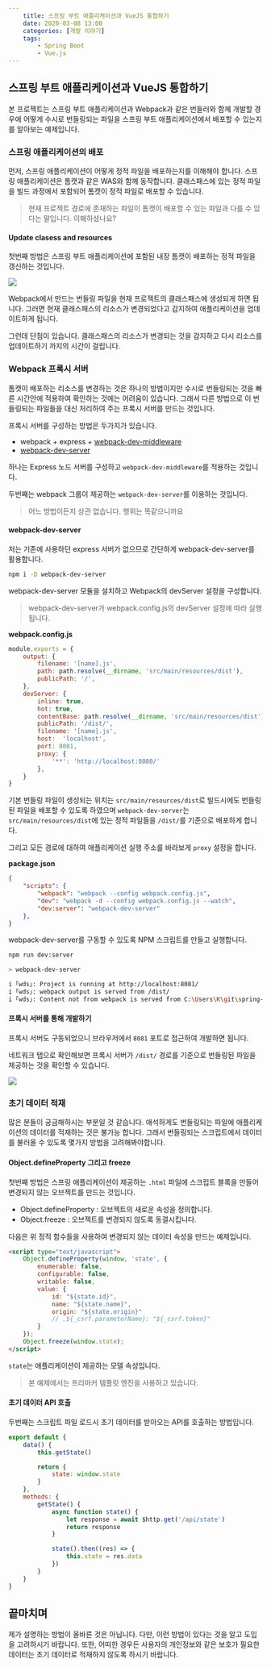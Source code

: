 ```yaml
---
    title: 스프링 부트 애플리케이션과 VueJS 통합하기
    date: 2020-03-08 13:00
    categories: [개발 이야기]
    tags:
        - Spring Boot
        - Vue.js
---
```


## 스프링 부트 애플리케이션과 VueJS 통합하기

본 프로젝트는 스프링 부트 애플리케이션과 Webpack과 같은 번들러와 함께 개발할 경우에 어떻게 수시로 번들링되는 파일을 스프링 부트 애플리케이션에서 배포할 수 있는지를 알아보는 예제입니다.

### 스프링 애플리케이션의 배포
먼저, 스프링 애플리케이션이 어떻게 정적 파일을 배포하는지를 이해해야 합니다. 스프링 애플리케이션은 톰캣과 같은 WAS와 함께 동작합니다. 클래스패스에 있는 정적 파일을 빌드 과정에서 포함되어 톰캣이 정적 파일로 배포할 수 있습니다.

> 현재 프로젝트 경로에 존재하는 파일이 톰캣이 배포할 수 있는 파일과 다를 수 있다는 말입니다. 이해하셨나요?

#### Update clasess and resources
첫번째 방법은 스프링 부트 애플리케이션에 포함된 내장 톰캣이 배포하는 정적 파일을 갱신하는 것입니다.

![](/images/2020/configuration-update-classes-and-resources.PNG)

Webpack에서 만드는 번들링 파일을 현재 프로젝트의 클래스패스에 생성되게 하면 됩니다. 그러면 현재 클래스패스의 리소스가 변경되었다고 감지하여 애플리케이션을 업데이트하게 됩니다.

그런데 단점이 있습니다. 클래스패스의 리소스가 변경되는 것을 감지하고 다시 리소스를 업데이트하기 까지의 시간이 걸립니다.

### Webpack 프록시 서버
톰캣이 배포하는 리소스를 변경하는 것은 하나의 방법이지만 수시로 번들링되는 것을 빠른 시간안에 적용하여 확인하는 것에는 어려움이 있습니다. 그래서 다른 방법으로 이 번들링되는 파일들을 대신 처리하여 주는 프록시 서버를 만드는 것입니다.

프록시 서버를 구성하는 방법은 두가지가 있습니다.

- webpack + express + [webpack-dev-middleware](https://github.com/webpack/webpack-dev-middleware)
- [webpack-dev-server](https://github.com/webpack/webpack-dev-server)

하나는 Express 노드 서버를 구성하고 `webpack-dev-middleware`를 적용하는 것입니다.

두번째는 webpack 그룹이 제공하는 `webpack-dev-server`를 이용하는 것입니다.

> 어느 방법이든지 상관 없습니다. 행위는 똑같으니까요

#### webpack-dev-server
저는 기존에 사용하던 express 서버가 없으므로 간단하게 webpack-dev-server를 활용합니다.

```sh
npm i -D webpack-dev-server
```

webpack-dev-server 모듈을 설치하고 Webpack의 devServer 설정을 구성합니다.

> webpack-dev-server가 webpack.config.js의 devServer 설정에 따라 실행됩니다.

**webpack.config.js**
```js
module.exports = {
    output: {
        filename: '[name].js',
        path: path.resolve(__dirname, 'src/main/resources/dist'),
        publicPath: '/',
    },
    devServer: {
        inline: true,
        hot: true,
        contentBase: path.resolve(__dirname, 'src/main/resources/dist'),
        publicPath: '/dist/',
        filename: '[name].js',
        host:  'localhost',
        port: 8081,
        proxy: {
            '**': 'http://localhost:8080/'
        },
    }
}
```

기본 번들링 파일이 생성되는 위치는 `src/main/resources/dist`로 빌드시에도 번들링된 파일을 배포할 수 있도록 하였으며 `webpack-dev-server`는 `src/main/resources/dist`에 있는 정적 파일들을 `/dist/`를 기준으로 배포하게 합니다.

그리고 모든 경로에 대하여 애플리케이션 실행 주소를 바라보게 `proxy` 설정을 합니다.

**package.json**
```json
{
    "scripts": {
        "webpack": "webpack --config webpack.config.js",
        "dev": "webpack -d --config webpack.config.js --watch",
        "dev:server": "webpack-dev-server"
    },
}
```

webpack-dev-server를 구동할 수 있도록 NPM 스크립트를 만들고 실행합니다.

```sh
npm run dev:server

> webpack-dev-server

i ｢wds｣: Project is running at http://localhost:8081/
i ｢wds｣: webpack output is served from /dist/
i ｢wds｣: Content not from webpack is served from C:\Users\K\git\spring-demo-vuejs\src\main\resources\dist
```

#### 프록시 서버를 통해 개발하기
프록시 서버도 구동되었으니 브라우저에서 `8081` 포트로 접근하여 개발하면 됩니다.

네트워크 탭으로 확인해보면 프록시 서버가 `/dist/` 경로를 기준으로 번들링된 파일을 제공하는 것을 확인할 수 있습니다.

![](/images/2020/webpack-dev-server-network.PNG)  

### 초기 데이터 적재
많은 분들이 궁금해하시는 부분일 것 같습니다. 애석하게도 번들링되는 파일에 애플리케이션의 데이터를 적재하는 것은 불가능 합니다. 그래서 번들링되는 스크립트에서 데이터를 불러올 수 있도록 몇가지 방법을 고려해봐야합니다.

#### Object.defineProperty 그리고 freeze
첫번째 방법은 스프링 애플리케이션이 제공하는 `.html` 파일에 스크립트 블록을 만들어 변경되지 않는 오브젝트를 만드는 것입니다.

- Object.defineProperty : 오브젝트의 새로운 속성을 정의합니다.
- Object.freeze : 오브젝트를 변경되지 않도록 동결시킵니다.

다음은 위 정적 함수들을 사용하여 변경되지 않는 데이터 속성을 만드는 예제입니다.

```html
<script type="text/javascript">
    Object.defineProperty(window, 'state', {
        enumerable: false,
        configurable: false,
        writable: false,
        value: {
            id: "${state.id}",
            name: "${state.name}",
            origin: "${state.origin}"
            // ,${_csrf.parameterName}: "${_csrf.token}"
        }
    });
    Object.freeze(window.state);
</script>
```

`state`는 애플리케이션이 제공하는 모델 속성입니다.

> 본 예제에서는 프리마커 템플릿 엔진을 사용하고 있습니다.

#### 초기 데이터 API 호출
두번째는 스크립트 파일 로드시 초기 데이터를 받아오는 API를 호출하는 방법입니다.

```js
export default {
    data() {
        this.getState()

        return {
            state: window.state
        }
    },
    methods: {
        getState() {
            async function state() {
                let response = await $http.get('/api/state')
                return response
            }

            state().then((res) => {
                this.state = res.data
            })
        }
    }
}
```

## 끝마치며
제가 설명하는 방법이 올바른 것은 아닙니다. 다만, 이런 방법이 있다는 것을 알고 도입을 고려하시기 바랍니다. 또한, 어떠한 경우든 사용자의 개인정보와 같은 보호가 필요한 데이터는 초기 데이터로 적재하지 않도록 하시기 바랍니다.
